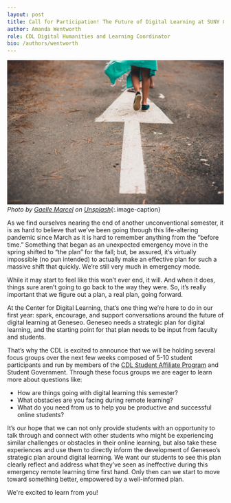 ```yaml
---
layout: post
title: Call for Participation! The Future of Digital Learning at SUNY Geneseo
author: Amanda Wentworth
role: CDL Digital Humanities and Learning Coordinator
bio: /authors/wentworth
---
```


![Picture of a white arrow pointing forward painted on pavement](/images/arrow.jpg)
*Photo by <a href="https://unsplash.com/@gaellemarcel?utm_source=unsplash&amp;utm_medium=referral&amp;utm_content=creditCopyText">Gaelle Marcel</a> on <a href="https://unsplash.com/s/photos/arrow?utm_source=unsplash&amp;utm_medium=referral&amp;utm_content=creditCopyText">Unsplash</a>*{:.image-caption}

As we find ourselves nearing the end of another unconventional semester, it is as hard to believe that we’ve been going through this life-altering pandemic since March as it is hard to remember anything from the “before time.” Something that began as an unexpected emergency move in the spring shifted to “the plan” for the fall; but, be assured, it’s virtually impossible (no pun intended) to actually make an effective plan for such a massive shift that quickly. We’re still very much in emergency mode.

While it may start to feel like this won’t ever end, it will. And when it does, things sure aren’t going to go back to the way they were. So, it’s really important that we figure out a plan, a real plan, going forward.

At the Center for Digital Learning, that’s one thing we’re here to do in our first year: spark, encourage, and support conversations around the future of digital learning at Geneseo. Geneseo needs a strategic plan for digital learning, and the starting point for that plan needs to be input from faculty and students. 

That’s why the CDL is excited to announce that we will be holding several focus groups over the next few weeks composed of 5-10 student participants and run by members of the [CDL Student Affiliate Program](https://www.geneseo.edu/cdl/student-affiliates) and Student Government. Through these focus groups we are eager to learn more about questions like:

- How are things going with digital learning this semester?
- What obstacles are you facing during remote learning?
- What do you need from us to help you be productive and successful online students?

It’s our hope that we can not only provide students with an opportunity to talk through and connect with other students who might be experiencing similar challenges or obstacles in their online learning, but also take these experiences and use them to directly inform the development of Geneseo’s strategic plan around digital learning. We want our students to see this plan clearly reflect and address what they’ve seen as ineffective during this emergency remote learning time first hand. Only then can we start to move toward something better, empowered by a well-informed plan.

We're excited to learn from you!